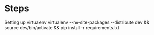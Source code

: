 Steps
======================
Setting up virtualenv
	virtualenv --no-site-packages --distribute dev && source dev/bin/activate && pip install -r requirements.txt


